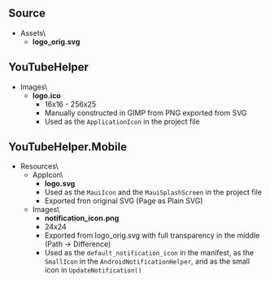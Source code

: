## Source

- Assets\
  - **logo_orig.svg**

## YouTubeHelper

- Images\
  - **logo.ico**
	- 16x16 - 256x25
	- Manually constructed in GIMP from PNG exported from SVG
	- Used as the `ApplicationIcon` in the project file

## YouTubeHelper.Mobile

- Resources\
  - AppIcon\
    - **logo.svg**
	- Used as the `MauiIcon` and the `MauiSplashScreen` in the project file
	- Exported fron original SVG (Page as Plain SVG)
  - Images\
    - **notification_icon.png**
	- 24x24
	- Exported from logo_orig.svg with full transparency in the middle (Path -> Difference)
	- Used as the `default_notification_icon` in the manifest, as the `SmallIcon` in the `AndroidNotificationHelper`, and as the small icon in `UpdateNotification()`